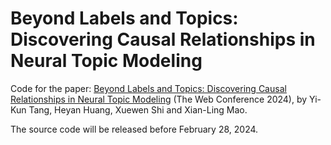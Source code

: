 # Beyond Labels and Topics: Discovering Causal Relationships in Neural Topic Modeling

Code for the paper: [Beyond Labels and Topics: Discovering Causal Relationships in
Neural Topic Modeling]() (The Web Conference 2024), by Yi-Kun Tang, Heyan Huang, Xuewen Shi and Xian-Ling Mao.

The source code will be released before February 28, 2024.

